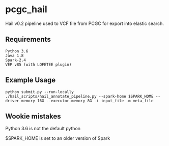 # pcgc_hail
Hail v0.2 pipeline used to VCF file from PCGC for export into elastic search.

## Requirements
```
Python 3.6
Java 1.8
Spark-2.4
VEP v85 (with LOFETEE plugin)
```

## Example Usage
```
python submit.py --run-locally ./hail_scripts/hail_annotate_pipeline.py --spark-home $SPARK_HOME --driver-memory 16G --executor-memory 8G -i input_file -m meta_file
```

## Wookie mistakes
Python 3.6 is not the default python

$SPARK_HOME is set to an older version of Spark

